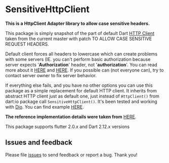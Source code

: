 # SensitiveHttpClient

**This is a HttpClient Adapter library to allow case sensitive headers.**

This package is simply snapshot of the part of default Dart [HTTP Client](https://github.com/dart-lang/sdk/tree/master/sdk/lib/_http) taken from the current master with patch TO ALLOW CASE SENSITIVE REQUEST HEADERS.

Default client forces all headers to lowercase which can create problems with some servers (IE. you can't perform basic authorization because server expects '**Authorization**' header, not '**authorization**'. You can read more about it [HERE](https://github.com/dart-lang/sdk/issues/25120) and [HERE](https://github.com/dart-lang/sdk/issues/33501). If you possible can (not everyone can), try to contact server owner to fix server behavior.

If everything else fails, and you have no other options you can use this package as a simple replacement for default HTTP client. It inherits from abstract HTTP client just as default one, just instead of `HttpClient()` from dart:io package call `SensitiveHttpClient()`. It's been tested and working with [Dio](https://github.com/flutterchina/dio/blob/master/README.md#httpclientadapter). You can find example [HERE](https://github.com/shaxxx/EnigmaWeb.Dart/blob/master/lib/src/web_requester.dart#L97).

**The reference implementation details were taken from**
[HERE](https://github.com/shaxxx/AltHttp).

This package supports flutter 2.0.x and Dart 2.12.x versions

## Issues and feedback

Please file [issues](https://github.com/ravitejaavv/store_checker/issues) to send feedback or report a bug. Thank you!